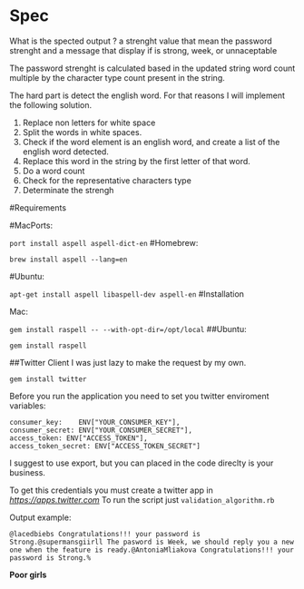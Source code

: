 # Spec

What is the spected output ?
a strenght value  that mean the password strenght 
and a message that display if is strong, week, or unnaceptable


The password strenght is calculated based in the updated string 
word count multiple by the character type count present in the string.


The hard part is detect the english word. For that reasons I will implement the 
following solution. 

1. Replace non letters for white space
2. Split the words in white spaces.
3. Check if the word element is an english word, and create a list of the english word detected.
4. Replace this word in the string by the first letter of that word.
5. Do a word count
6. Check for the representative characters type
7. Determinate the strengh


#Requirements

#MacPorts:

```port install aspell aspell-dict-en```
#Homebrew:

```brew install aspell --lang=en```

#Ubuntu:

```apt-get install aspell libaspell-dev aspell-en```
#Installation

Mac:

```gem install raspell -- --with-opt-dir=/opt/local```
##Ubuntu:

```gem install raspell```


##Twitter Client
I was just lazy to make the request by my own.

```gem install twitter```

Before you run the application you need to set you twitter enviroment variables:
```
consumer_key:    ENV["YOUR_CONSUMER_KEY"],
consumer_secret: ENV["YOUR_CONSUMER_SECRET"],
access_token: ENV["ACCESS_TOKEN"],
access_token_secret: ENV["ACCESS_TOKEN_SECRET"]
```
I suggest to use export, but you can placed in the code direclty is your business.

To get this credentials you must create a twitter app in *https://apps.twitter.com*
To run the script just 
```validation_algorithm.rb```

Output example:
```
@lacedbiebs Congratulations!!! your password is Strong.@supermansgiirll The pasword is Week, we should reply you a new one when the feature is ready.@AntoniaMliakova Congratulations!!! your password is Strong.%  
```
**Poor girls**
